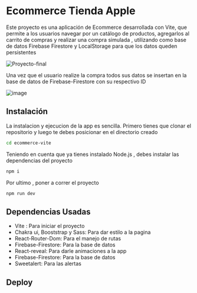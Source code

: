 # Ecommerce Tienda Apple 
Este proyecto es una aplicación de Ecommerce desarrollada con Vite, que permite a los usuarios navegar por un catálogo de productos, agregarlos al carrito de compras y realizar una compra simulada , utilizando como base de datos Firebase Firestore y LocalStorage para que los datos queden persistentes

![Proyecto-final](https://user-images.githubusercontent.com/102195964/227322783-f47c0917-d5fa-4fb9-aea5-a010d6e6f0ba.gif)

Una vez que el usuario realize la compra todos sus datos se insertan en la base de datos de Firebase-Firestore con su respectivo ID

![image](https://user-images.githubusercontent.com/102195964/227327856-3f89569f-e4d1-48f2-92bb-38fbb8b1374b.png)


## Instalación
La instalacion y ejecucion de la app es sencilla. Primero tienes que clonar el repositorio y luego te debes posicionar en el directorio creado 
```bash
cd ecommerce-vite
```
Teniendo en cuenta que ya tienes instalado Node.js , debes instalar las dependencias del proyecto
```bash
npm i
```
Por ultimo , poner a correr el proyecto
```bash
npm run dev
```
## Dependencias Usadas

- Vite : Para iniciar el proyecto
- Chakra ui, Booststrap y Sass: Para dar estilo a la pagina
- React-Router-Dom: Para el manejo de rutas
- Firebase-Firestore: Para la base de datos
- React-reveal: Para darle animaciones a la app
- Firebase-Firestore: Para la base de datos
- Sweetalert: Para las alertas


## Deploy 


